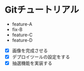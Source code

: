 # Gitチュートリアル
- feature-A
- fix-B
- feature-C
- feature-D
- [x] 画像を完成させる
- [x] デプロイツールの設定をする
- [x] 抽選機能を実装する
